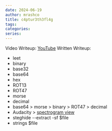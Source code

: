 ```yaml
---
date: 2024-06-19
author: mrashco
title: c4ptur3th3fl4g
tags: 
categories: 
series:
---
```


Video Writeup: [YouTube](https://youtu.be/GMZ_QhspA6k) 
Written Writeup:

- leet
- binary
- base32
- base64
- hex
- ROT13
- ROT47
- morse
- decimal
- base64 > morse > binary > ROT47 > decimal
- Audacity > [spectrogram view](https://manual.audacityteam.org/man/spectrogram_view.html)
- steghide --extract -sf $file
- strings $file